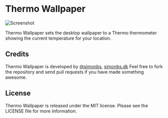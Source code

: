 # Thermo Wallpaper

![Screenshot](https://raw.github.com/simonbs/ThermoWallpaper/master/screenshot.png)

Thermo Wallpaper sets the desktop wallpaper to a Thermo thermometer showing the current temperature for your location.

## Credits

Thermo Wallpaper is developed by [@simonbs](http://twitter.com/simonbs), [simonbs.dk](http://simonbs.dk) Feel free to fork the repository and send pull requests if you have made something awesome.

## License

Thermo Wallpaper is released under the MIT license. Please see the LICENSE file for more information.